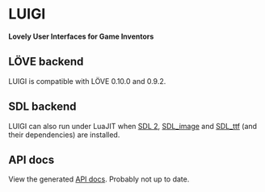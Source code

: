 # LUIGI
**Lovely User Interfaces for Game Inventors**

## LÖVE backend

LUIGI is compatible with LÖVE 0.10.0 and 0.9.2.

## SDL backend

LUIGI can also run under LuaJIT when
[SDL 2](https://www.libsdl.org/download-2.0.php),
[SDL_image](https://www.libsdl.org/projects/SDL_image/) and
[SDL_ttf](https://www.libsdl.org/projects/SDL_ttf)
(and their dependencies) are installed.


## API docs

View the generated [API docs](http://airstruck.github.io/luigi/doc/).
Probably not up to date.
